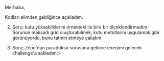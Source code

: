 Merhaba,

Kodları elimden geldiğince açıkladım. 

2. Soru; kutu yüksekliklerini örnekteki ile bire bir ölçeklendirmedim. Sorunun maksadı grid oluşturabilmek, kutu metotlarını uygulamak gibi görünüyordu, bunu tatmin etmeye çalıştım. 

6. Soru; Zeno'nun paradoksu sorusuna gelince enerjimi gelecek challenge'a sakladım:>